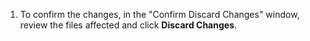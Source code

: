 1. To confirm the changes, in the "Confirm Discard Changes" window, review the files affected and click **Discard Changes**.

